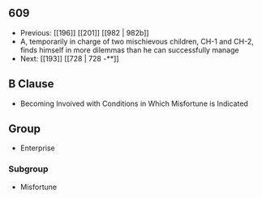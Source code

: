 ## 609
- Previous: [[196]] [[201]] [[982 | 982b]] 
- A, temporarily in charge of two mischievous children, CH-1 and CH-2, finds himself in more dilemmas than he can successfully manage
- Next: [[193]] [[728 | 728 -**]] 

## B Clause
- Becoming Invoived with Conditions in Which Misfortune is Indicated

## Group
- Enterprise

### Subgroup
- Misfortune

